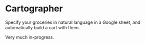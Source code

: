# Cartographer

Specify your groceries in natural language in a Google sheet, and automatically build a cart with them.

Very much in-progress.
